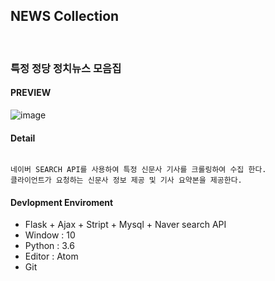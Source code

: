## NEWS Collection
<br>

### 특정 정당 정치뉴스 모음집 

#### PREVIEW


![image](https://user-images.githubusercontent.com/45196240/79200482-78202c00-7e71-11ea-9143-e675af5ff797.png)


#### Detail
```

네이버 SEARCH API를 사용하여 특정 신문사 기사를 크롤링하여 수집 한다.
클라이언트가 요청하는 신문사 정보 제공 및 기사 요약본을 제공한다.

```

#### Devlopment Enviroment
- Flask + Ajax + Stript + Mysql + Naver search API
- Window : 10
- Python : 3.6 
- Editor : Atom
- Git
